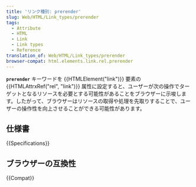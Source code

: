 ```yaml
---
title: 'リンク種別: prerender'
slug: Web/HTML/Link_types/prerender
tags:
  - Attribute
  - HTML
  - Link
  - Link types
  - Reference
translation_of: Web/HTML/Link_types/prerender
browser-compat: html.elements.link.rel.prerender
---
```

**`prerender`** キーワードを {{HTMLElement("link")}} 要素の {{HTMLAttrxRef("rel", "link")}} 属性に設定すると、ユーザーが次の操作でターゲットとなるリソースを必要とする可能性があることをブラウザーに示唆します。したがって、ブラウザーはリソースの取得や処理を先取りすることで、ユーザーの操作性を向上させることができる可能性があります。

## 仕様書

{{Specifications}}

## ブラウザーの互換性

{{Compat}}
